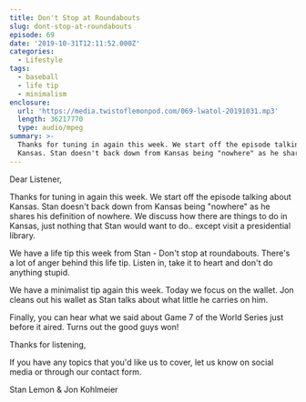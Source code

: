 ```yaml
---
title: Don't Stop at Roundabouts
slug: dont-stop-at-roundabouts
episode: 69
date: '2019-10-31T12:11:52.000Z'
categories:
  - Lifestyle
tags:
  - baseball
  - life tip
  - minimalism
enclosure:
  url: 'https://media.twistoflemonpod.com/069-lwatol-20191031.mp3'
  length: 36217770
  type: audio/mpeg
summary: >-
  Thanks for tuning in again this week. We start off the episode talking about
  Kansas. Stan doesn't back down from Kansas being "nowhere" as he shares his
---
```


Dear Listener,

Thanks for tuning in again this week. We start off the episode talking about Kansas. Stan doesn't back down from Kansas being "nowhere" as he shares his definition of nowhere. We discuss how there are things to do in Kansas, just nothing that Stan would want to do.. except visit a presidential library.

We have a life tip this week from Stan - Don't stop at roundabouts. There's a lot of anger behind this life tip. Listen in, take it to heart and don't do anything stupid.

We have a minimalist tip again this week. Today we focus on the wallet. Jon cleans out his wallet as Stan talks about what little he carries on him.

Finally, you can hear what we said about Game 7 of the World Series just before it aired. Turns out the good guys won!

Thanks for listening,

If you have any topics that you'd like us to cover, let us know on social media or through our contact form.

Stan Lemon & Jon Kohlmeier
